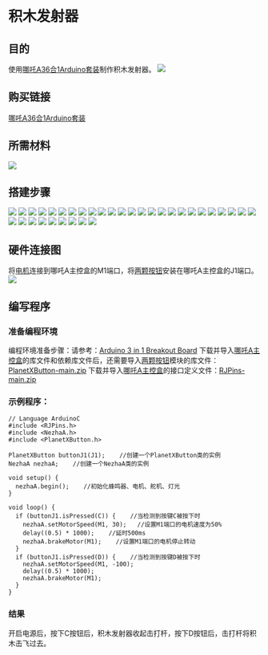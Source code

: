 # 积木发射器
## 目的
使用[哪吒A36合1Arduino套装](https://www.elecfreaks.com/elecfreaks-nezha-a-inventor-s-kit-for-arduino.html)制作积木发射器。
![](./images/neza-a-case-07-01.png)
## 购买链接
[哪吒A36合1Arduino套装](https://www.elecfreaks.com/elecfreaks-nezha-a-inventor-s-kit-for-arduino.html)

## 所需材料
![](./images/neza-a-case-07-02.png)
## 搭建步骤
![](./images/neza-a-step-07-01.png)
![](./images/neza-a-step-07-02.png)
![](./images/neza-a-step-07-03.png)
![](./images/neza-a-step-07-04.png)
![](./images/neza-a-step-07-05.png)
![](./images/neza-a-step-07-06.png)
![](./images/neza-a-step-07-07.png)
![](./images/neza-a-step-07-08.png)
![](./images/neza-a-step-07-09.png)
![](./images/neza-a-step-07-10.png)
![](./images/neza-a-step-07-11.png)
![](./images/neza-a-step-07-12.png)
![](./images/neza-a-step-07-13.png)
![](./images/neza-a-step-07-14.png)
![](./images/neza-a-step-07-15.png)
![](./images/neza-a-step-07-16.png)
![](./images/neza-a-step-07-17.png)
![](./images/neza-a-step-07-18.png)
![](./images/neza-a-step-07-19.png)
![](./images/neza-a-step-07-20.png)
![](./images/neza-a-step-07-21.png)
![](./images/neza-a-step-07-22.png)
![](./images/neza-a-step-07-23.png)
![](./images/neza-a-step-07-24.png)
![](./images/neza-a-step-07-25.png)
![](./images/neza-a-step-07-26.png)
![](./images/neza-a-step-07-27.png)
![](./images/neza-a-step-07-28.png)
![](./images/neza-a-step-07-29.png)
![](./images/neza-a-step-07-30.png)
![](./images/neza-a-step-07-31.png)
![](./images/neza-a-step-07-32.png)
![](./images/neza-a-step-07-33.png)
![](./images/neza-a-step-07-34.png)
## 硬件连接图
将[电机](https://www.elecfreaks.com/geekservo-motor-2kg-compatible-with-lego.html)连接到哪吒A主控盒的M1端口，将[两颗按钮](https://www.elecfreaks.com/planetx-button.html)安装在哪吒A主控盒的J1端口。
![](./images/neza-a-case-07-03.png)
## 编写程序
### 准备编程环境
编程环境准备步骤：请参考：[Arduino 3 in 1 Breakout Board](https://www.elecfreaks.com/learn-en/Arduino-3-in-1-box/Arduino-3-in-1-box.html)
下载并导入[哪吒A主控盒](https://www.elecfreaks.com/arduino-3-in-1-master-control-box.html)的库文件和依赖库文件后，还需要导入[两颗按钮](https://www.elecfreaks.com/planetx-button.html)模块的库文件：[PlanetXButton-main.zip](https://github.com/elecfreaks/PlanetXButton/archive/refs/heads/main.zip)
下载并导入[哪吒A主控盒](https://www.elecfreaks.com/arduino-3-in-1-master-control-box.html)的接口定义文件：[RJPins-main.zip](https://github.com/elecfreaks/RJPins/archive/refs/heads/main.zip)
### 示例程序：
```
// Language ArduinoC
#include <RJPins.h>
#include <NezhaA.h>
#include <PlanetXButton.h>

PlanetXButton buttonJ1(J1);    //创建一个PlanetXButton类的实例
NezhaA nezhaA;    //创建一个NezhaA类的实例

void setup() {
  nezhaA.begin();    //初始化蜂鸣器、电机、舵机、灯光
}

void loop() {
  if (buttonJ1.isPressed(C)) {    //当检测到按键C被按下时
    nezhaA.setMotorSpeed(M1, 30);   //设置M1端口的电机速度为50%
    delay((0.5) * 1000);    //延时500ms
    nezhaA.brakeMotor(M1);    //设置M1端口的电机停止转动
  }
  if (buttonJ1.isPressed(D)) {    //当检测到按键D被按下时
    nezhaA.setMotorSpeed(M1, -100);
    delay((0.5) * 1000);
    nezhaA.brakeMotor(M1);
  }
}
```
### 结果
开启电源后，按下C按钮后，积木发射器收起击打杆，按下D按钮后，击打杆将积木击飞过去。

